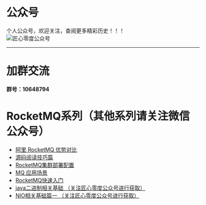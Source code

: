 # 公众号
个人公众号，欢迎关注，查阅更多精彩历史！！！<br/>
![匠心零度公众号](http://mmbiz.qpic.cn/mmbiz_jpg/1QxwhpDy7ia22WVqLUtYSojxCjl2Vt6QmkqW7vqKJibtQCeXbMzjIsSJ9HaFfMXTicgicAzNcGs5m2gYFfO6GkPrKg/640?wx_fmt=jpeg&tp=webp&wxfrom=5&wx_lazy=1)


-------------
# 加群交流
**群号：10648794**


# RocketMQ系列（其他系列请关注微信公众号）

- [阿里 RocketMQ 优势对比](https://mp.weixin.qq.com/s/KfBruI-tOz-eJuM2fgqyew)
- [源码阅读技巧篇](https://mp.weixin.qq.com/s/QDMPBVRB39_VBoU3BRUxKA)
- [RocketMQ集群部署配置](http://mp.weixin.qq.com/s/SeN8cKPzjcOR4CRBYfzYGQ)
- [MQ 应用场景](https://mp.weixin.qq.com/s/PhUJoD5y9Fu7CxFSBmf29w)
- [RocketMQ快速入门](http://mp.weixin.qq.com/s/1FVas9PbX-1jHLlaTA_6Qg)
- [java二进制相关基础 （关注匠心零度公众号进行获取）](https://github.com/lirenzuo/rocketmq-rocketmq-all-4.1.0-incubating)
- [NIO相关基础篇一 （关注匠心零度公众号进行获取）](https://github.com/lirenzuo/rocketmq-rocketmq-all-4.1.0-incubating)

